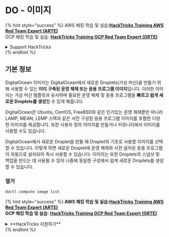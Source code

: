 # DO - 이미지

{% hint style="success" %}
AWS 해킹 학습 및 실습:<img src="/.gitbook/assets/image.png" alt="" data-size="line">[**HackTricks Training AWS Red Team Expert (ARTE)**](https://training.hacktricks.xyz/courses/arte)<img src="/.gitbook/assets/image.png" alt="" data-size="line">\
GCP 해킹 학습 및 실습: <img src="/.gitbook/assets/image (2).png" alt="" data-size="line">[**HackTricks Training GCP Red Team Expert (GRTE)**<img src="/.gitbook/assets/image (2).png" alt="" data-size="line">](https://training.hacktricks.xyz/courses/grte)

<details>

<summary>Support HackTricks</summary>

* [**구독 요금제**](https://github.com/sponsors/carlospolop)를 확인하세요!
* 💬 [**디스코드 그룹**](https://discord.gg/hRep4RUj7f) 또는 [**텔레그램 그룹**](https://t.me/peass)에 **가입**하거나 **트위터** 🐦 [**@hacktricks\_live**](https://twitter.com/hacktricks\_live)**를 팔로우**하세요.
* [**HackTricks**](https://github.com/carlospolop/hacktricks) 및 [**HackTricks Cloud**](https://github.com/carlospolop/hacktricks-cloud) 깃헙 저장소에 PR을 제출하여 해킹 요령을 공유하세요.

</details>
{% endhint %}

## 기본 정보

DigitalOcean 이미지는 DigitalOcean에서 새로운 Droplets(가상 머신)을 만들기 위해 사용할 수 있는 **미리 구축된 운영 체제 또는 응용 프로그램 이미지**입니다. 이러한 이미지는 가상 머신 템플릿과 유사하며 필요한 운영 체제 및 응용 프로그램을 **빠르고 쉽게 새로운 Droplets를 생성**할 수 있게 해줍니다.

DigitalOcean은 Ubuntu, CentOS, FreeBSD와 같은 인기있는 운영 체제뿐만 아니라 LAMP, MEAN, LEMP 스택과 같은 사전 구성된 응용 프로그램 이미지를 포함한 다양한 이미지를 제공합니다. 또한 사용자 정의 이미지를 만들거나 커뮤니티에서 이미지를 사용할 수도 있습니다.

DigitalOcean에서 새로운 Droplet을 만들 때 Droplet의 기초로 사용할 이미지를 선택할 수 있습니다. 이렇게 하면 새로운 Droplet에 운영 체제와 사전 설치된 응용 프로그램이 자동으로 설치되어 즉시 사용할 수 있습니다. 이미지는 또한 Droplets의 스냅샷 및 백업을 만드는 데 사용될 수 있어 나중에 동일한 구성에서 쉽게 새로운 Droplets를 생성할 수 있습니다.

### 열거
```
doctl compute image list
```
{% hint style="success" %}
**AWS 해킹 학습 및 실습:**<img src="/.gitbook/assets/image.png" alt="" data-size="line">[**HackTricks Training AWS Red Team Expert (ARTE)**](https://training.hacktricks.xyz/courses/arte)<img src="/.gitbook/assets/image.png" alt="" data-size="line">\
**GCP 해킹 학습 및 실습:** <img src="/.gitbook/assets/image (2).png" alt="" data-size="line">[**HackTricks Training GCP Red Team Expert (GRTE)**<img src="/.gitbook/assets/image (2).png" alt="" data-size="line">](https://training.hacktricks.xyz/courses/grte)

<details>

<summary>**HackTricks 지원하기**</summary>

* [**구독 요금제**](https://github.com/sponsors/carlospolop)를 확인하세요!
* 💬 [**Discord 그룹**](https://discord.gg/hRep4RUj7f) 또는 [**텔레그램 그룹**](https://t.me/peass)에 **참여**하거나 **트위터** 🐦 [**@hacktricks\_live**](https://twitter.com/hacktricks\_live)**를 팔로우**하세요.
* 해킹 기법을 공유하려면 [**HackTricks**](https://github.com/carlospolop/hacktricks) 및 [**HackTricks Cloud**](https://github.com/carlospolop/hacktricks-cloud) github 저장소에 PR을 제출하세요.

</details>
{% endhint %}
